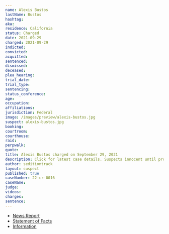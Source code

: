 ```yaml
---
name: Alexis Bustos
lastName: Bustos
hashtag:
aka:
residence: California
status: Charged
date: 2021-09-29
charged: 2021-09-29
indicted:
convicted:
acquitted:
sentenced:
dismissed:
deceased:
plea_hearing:
trial_date:
trial_type:
sentencing:
status_conference:
age:
occupation:
affiliations:
jurisdiction: Federal
image: /images/preview/alexis-bustos.jpg
suspect: alexis-bustos.jpg
booking:
courtroom:
courthouse:
raid:
perpwalk:
quote:
title: Alexis Bustos charged on September 29, 2021
description: Click for latest case details. Suspects innocent until proven guilty.
author: seditiontrack
layout: suspect
published: true
caseNumber: 22-cr-0016
caseName:
judge:
videos:
charges:
sentence:
---
```

- [News Report](https://www.presstelegram.com/2021/11/30/2-long-beach-men-charged-in-connection-to-capitol-insurrection/)
- [Statement of Facts](https://extremism.gwu.edu/sites/g/files/zaxdzs2191/f/Bryan%20Bustos%20and%20Alexis%20Bustos%20Statement%20of%20Facts.pdf)
- [Information](https://extremism.gwu.edu/sites/g/files/zaxdzs2191/f/Bryan%20Bustos%20and%20Alexis%20Bustos%20Information.pdf)
